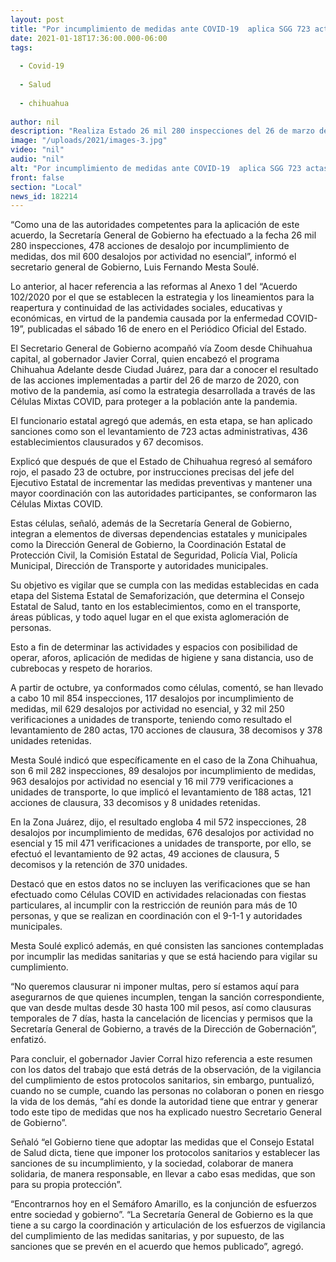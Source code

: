 ```yaml
---
layout: post
title: "Por incumplimiento de medidas ante COVID-19  aplica SGG 723 actas administrativas, 436 clausuras y 67 decomisos"
date: 2021-01-18T17:36:00.000-06:00
tags:
  
  - Covid-19
  
  - Salud
  
  - chihuahua
  
author: nil
description: "Realiza Estado 26 mil 280 inspecciones del 26 de marzo de 2020 a la fecha; “No queremos clausurar ni imponer multas, pero sí estamos aquí para asegurarnos de que quienes incumplen, tengan la sanción correspondiente”: Mesta Soulé"
image: "/uploads/2021/images-3.jpg"
video: "nil"
audio: "nil"
alt: "Por incumplimiento de medidas ante COVID-19  aplica SGG 723 actas administrativas, 436 clausuras y 67 decomisos"
front: false
section: "Local"
news_id: 182214
---
```


“Como una de las autoridades competentes para la aplicación de este acuerdo, la Secretaría General de Gobierno ha efectuado a la fecha 26 mil 280 inspecciones, 478 acciones de desalojo por incumplimiento de medidas, dos mil 600 desalojos por actividad no esencial”, informó el secretario general de Gobierno, Luis Fernando Mesta Soulé.

Lo anterior, al hacer referencia a las reformas al Anexo 1 del “Acuerdo 102/2020 por el que se establecen la estrategia y los lineamientos para la reapertura y continuidad de las actividades sociales, educativas y económicas, en virtud de la pandemia causada por la enfermedad COVID-19”, publicadas el sábado 16 de enero en el Periódico Oficial del Estado.

El Secretario General de Gobierno acompañó vía Zoom desde Chihuahua capital, al gobernador Javier Corral, quien encabezó el programa Chihuahua Adelante desde Ciudad Juárez, para dar a conocer el resultado de las acciones implementadas a partir del 26 de marzo de 2020, con motivo de la pandemia, así como la estrategia desarrollada a través de las Células Mixtas COVID, para proteger a la población ante la pandemia.

El funcionario estatal agregó que además, en esta etapa, se han aplicado sanciones como son el levantamiento de 723 actas administrativas, 436 establecimientos clausurados y 67 decomisos.

Explicó que después de que el Estado de Chihuahua regresó al semáforo rojo, el pasado 23 de octubre, por instrucciones precisas del jefe del Ejecutivo Estatal de incrementar las medidas preventivas y mantener una mayor coordinación con las autoridades participantes, se conformaron las Células Mixtas COVID.

Estas células, señaló, además de la Secretaría General de Gobierno, integran a elementos de diversas dependencias estatales y municipales como la Dirección General de Gobierno, la Coordinación Estatal de Protección Civil, la Comisión Estatal de Seguridad, Policía Vial, Policía Municipal, Dirección de Transporte y autoridades municipales.

Su objetivo es vigilar que se cumpla con las medidas establecidas en cada etapa del Sistema Estatal de Semaforización, que determina el Consejo Estatal de Salud, tanto en los establecimientos, como en el transporte, áreas públicas, y todo aquel lugar en el que exista aglomeración de personas.

Esto a fin de determinar las actividades y espacios con posibilidad de operar, aforos, aplicación de medidas de higiene y sana distancia, uso de cubrebocas y respeto de horarios.

A partir de octubre, ya conformados como células, comentó, se han llevado a cabo 10 mil 854 inspecciones,  117 desalojos por incumplimiento de medidas, mil 629 desalojos por actividad no esencial, y 32 mil 250 verificaciones a unidades de transporte, teniendo como resultado el levantamiento de 280 actas, 170 acciones de clausura, 38 decomisos y 378 unidades retenidas.

Mesta Soulé indicó que específicamente en el caso de la Zona Chihuahua, son 6 mil 282 inspecciones,  89 desalojos por incumplimiento de medidas, 963 desalojos por actividad no esencial y 16 mil 779 verificaciones a unidades de transporte, lo que implicó el levantamiento de 188 actas, 121 acciones de clausura, 33 decomisos y 8 unidades retenidas.

En la Zona Juárez, dijo, el resultado engloba 4 mil 572 inspecciones, 28 desalojos por incumplimiento de medidas, 676 desalojos por actividad no esencial y 15 mil 471 verificaciones a unidades de transporte, por ello, se efectuó el levantamiento de 92 actas, 49 acciones de clausura, 5 decomisos y la retención de 370 unidades.

Destacó que en estos datos no se incluyen las verificaciones que se han efectuado como Células COVID en actividades relacionadas con fiestas particulares, al incumplir con la restricción de reunión para más de 10 personas, y que se realizan en coordinación con el 9-1-1 y autoridades municipales.

Mesta Soulé explicó además, en qué consisten las sanciones contempladas por incumplir las medidas sanitarias y que se está haciendo para vigilar su cumplimiento.

“No queremos clausurar ni imponer multas, pero sí estamos aquí para asegurarnos de que quienes incumplen, tengan la sanción correspondiente, que van desde multas desde 30 hasta 100 mil pesos, así como clausuras temporales de 7 días, hasta la cancelación de licencias y permisos que la Secretaría General de Gobierno, a través de la Dirección de Gobernación”, enfatizó.

Para concluir, el gobernador Javier Corral hizo referencia a este resumen con los datos del trabajo que está detrás de la observación, de la vigilancia del cumplimiento de estos protocolos sanitarios, sin embargo, puntualizó, cuando no se cumple, cuando las personas no colaboran o ponen en riesgo la vida de los demás, “ahí es donde la autoridad tiene que entrar y generar todo este tipo de medidas que nos ha explicado nuestro Secretario General de Gobierno”.

Señaló “el Gobierno tiene que adoptar las medidas que el Consejo Estatal de Salud dicta, tiene que imponer los protocolos sanitarios y establecer las sanciones de su incumplimiento, y la sociedad, colaborar de manera solidaria, de manera responsable, en llevar a cabo esas medidas, que son para su propia protección”.

“Encontrarnos hoy en el Semáforo Amarillo, es la conjunción de esfuerzos entre sociedad y gobierno”. “La Secretaría General de Gobierno es la que tiene a su cargo la coordinación y articulación de los esfuerzos de vigilancia del cumplimiento de las medidas sanitarias, y por supuesto, de las sanciones que se prevén en el acuerdo que hemos publicado”, agregó.